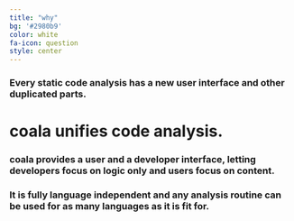 ```yaml
---
title: "why"
bg: '#2980b9'
color: white
fa-icon: question
style: center
---
```


### Every static code analysis has a new user interface and other duplicated parts.

# coala unifies code analysis.

### coala provides a user and a developer interface, letting developers focus on logic only and users focus on content.

### It is fully language independent and any analysis routine can be used for as many languages as it is fit for.

